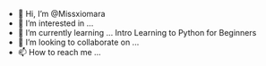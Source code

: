 - 👋 Hi, I’m @Missxiomara
- 👀 I’m interested in ...
- 🌱 I’m currently learning ... Intro Learning to Python for Beginners
- 💞️ I’m looking to collaborate on ...
- 📫 How to reach me ...

<!---
Missxiomara/Missxiomara is a ✨ special ✨ repository because its `README.md` (this file) appears on your GitHub profile.
You can click the Preview link to take a look at your changes.
--->
